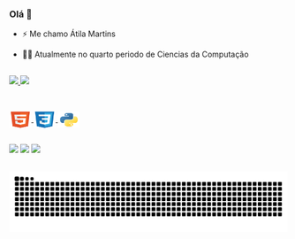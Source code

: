 ### Olá 👋

- ⚡ Me chamo Átila Martins
- 👨‍💻 Atualmente no quarto periodo de Ciencias da Computação
    
  ##
  
 <div>
  <a href="https://github.com/atilamartins">
  <img height="180em" src="https://github-readme-stats.vercel.app/api?username=atilamartins&show_icons=true&theme=dark&include_all_commits=true&count_private=true"/>
  <img height="180em" src="https://github-readme-stats.vercel.app/api/top-langs/?username=atilamartins&layout=compact&langs_count=7&theme=dark"/>
</div>
    
  ##
  
<div style="display: inline_block"><br>
  <img align="center" alt="HTML" height="30" width="40" src="https://raw.githubusercontent.com/devicons/devicon/master/icons/html5/html5-original.svg">
  <img align="center" alt="CSS" height="30" width="40" src="https://raw.githubusercontent.com/devicons/devicon/master/icons/css3/css3-original.svg">
  <img align="center" alt="Python" height="30" width="40" src="https://raw.githubusercontent.com/devicons/devicon/master/icons/python/python-original.svg">
</div>
   
  ##
 
<div> 
  <a href="https://www.instagram.com/sr.atilaa" target="_blank"><img src="https://img.shields.io/badge/-Instagram-%23E4405F?style=for-the-badge&logo=instagram&logoColor=white" target="_blank"></a>
  <a href = "mailto:atilamartinsf@gmail.com"><img src="https://img.shields.io/badge/-Gmail-%23333?style=for-the-badge&logo=gmail&logoColor=white" target="_blank"></a>
  <a href="https://www.linkedin.com/in/átila-martins-ba1b35171" target="_blank"><img src="https://img.shields.io/badge/-LinkedIn-%230077B5?style=for-the-badge&logo=linkedin&logoColor=white" target="_blank"></a> 
     
  ##
 
  ![Snake animation](https://github.com/atilamartins/atilamartins/blob/output/github-contribution-grid-snake.svg)
 
</div>

